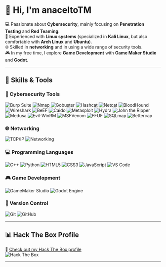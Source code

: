 # 👋 Hi, I'm anaceltoTM

💻 Passionate about **Cybersecurity**, mainly focusing on **Penetration Testing** and **Red Teaming**.  
🐧 Experienced with **Linux systems** (specialized in **Kali Linux**, but also comfortable with **Arch Linux** and **Ubuntu**).  
🌐 Skilled in **networking** and in using a wide range of security tools.  
🎮 In my free time, I explore **Game Development** with **Game Maker Studio** and **Godot**.  

---

## 🚀 Skills & Tools

### 🔧 Cybersecurity Tools
![Burp Suite](https://img.shields.io/badge/Burp_Suite-FF6633?style=flat-square&logo=burp-suite&logoColor=white)
![Nmap](https://img.shields.io/badge/Nmap-0078D6?style=flat-square&logo=nmap&logoColor=white)
![Gobuster](https://img.shields.io/badge/Gobuster-2E3440?style=flat-square&logo=hack-the-box&logoColor=white)
![Hashcat](https://img.shields.io/badge/Hashcat-9B59B6?style=flat-square&logo=hashcat&logoColor=white)
![Netcat](https://img.shields.io/badge/Netcat-006400?style=flat-square&logo=hack-the-box&logoColor=white)
![BloodHound](https://img.shields.io/badge/BloodHound-FF0000?style=flat-square&logo=bloodhound&logoColor=white)
![Wireshark](https://img.shields.io/badge/Wireshark-1679A7?style=flat-square&logo=wireshark&logoColor=white)
![BeEF](https://img.shields.io/badge/BeEF-FE7A16?style=flat-square&logo=beef&logoColor=white)
![Caido](https://img.shields.io/badge/Caido-5B34A1?style=flat-square&logo=hack-the-box&logoColor=white)
![Metasploit](https://img.shields.io/badge/Metasploit-2A2F3D?style=flat-square&logo=metasploit&logoColor=white)
![Hydra](https://img.shields.io/badge/Hydra-000000?style=flat-square&logo=hydra&logoColor=white)
![John the Ripper](https://img.shields.io/badge/John_the_Ripper-8B0000?style=flat-square&logo=john-the-ripper&logoColor=white)
![Medusa](https://img.shields.io/badge/Medusa-2E8B57?style=flat-square&logo=hack-the-box&logoColor=white)
![Evil-WinRM](https://img.shields.io/badge/Evil_WinRM-800000?style=flat-square&logo=evil-winrm&logoColor=white)
![MSFVenom](https://img.shields.io/badge/MSFVenom-FF4500?style=flat-square&logo=metasploit&logoColor=white)
![FFUF](https://img.shields.io/badge/FFUF-556B2F?style=flat-square&logo=ffuf&logoColor=white)
![SQLmap](https://img.shields.io/badge/SQLmap-FFD700?style=flat-square&logo=sqlmap&logoColor=black)
![Bettercap](https://img.shields.io/badge/Bettercap-000000?style=flat-square&logo=bettercap&logoColor=white)

### 🌐 Networking
![TCP/IP](https://img.shields.io/badge/TCP/IP-000000?style=flat-square&logo=cisco&logoColor=white)
![Networking](https://img.shields.io/badge/Networking-006699?style=flat-square&logo=linux-foundation&logoColor=white)

### 💻 Programming Languages
![C++](https://img.shields.io/badge/C++-00599C?style=flat-square&logo=cplusplus&logoColor=white)
![Python](https://img.shields.io/badge/Python-3776AB?style=flat-square&logo=python&logoColor=white)
![HTML5](https://img.shields.io/badge/HTML5-E34F26?style=flat-square&logo=html5&logoColor=white)
![CSS3](https://img.shields.io/badge/CSS3-1572B6?style=flat-square&logo=css3&logoColor=white)
![JavaScript](https://img.shields.io/badge/JavaScript-F7DF1E?style=flat-square&logo=javascript&logoColor=black)
![VS Code](https://img.shields.io/badge/VS_Code-007ACC?style=flat-square&logo=visual-studio-code&logoColor=white)

### 🎮 Game Development
![GameMaker Studio](https://img.shields.io/badge/GameMaker_Studio-000000?style=flat-square&logo=gamemaker&logoColor=white)
![Godot Engine](https://img.shields.io/badge/Godot_Engine-478CBF?style=flat-square&logo=godot-engine&logoColor=white)

### 🧰 Version Control
![Git](https://img.shields.io/badge/Git-F05032?style=flat-square&logo=git&logoColor=white)
![GitHub](https://img.shields.io/badge/GitHub-181717?style=flat-square&logo=github&logoColor=white)

---

## 📊 Hack The Box Profile
🔗 [Check out my Hack The Box profile](https://app.hackthebox.com/profile/YOUR-ID)  
![Hack The Box](https://img.shields.io/badge/Hack_The_Box-111927?style=for-the-badge&logo=hack-the-box&logoColor=9FEF00)

---
